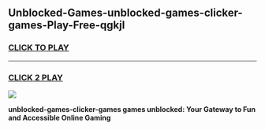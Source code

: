 
## Unblocked-Games-unblocked-games-clicker-games-Play-Free-qgkjl
<h3>
<a href="https://premium76.site?title=unblocked-games-clicker-games&ref=15A">CLICK TO PLAY</a></h3>
<hr>

<h3>
<a href="https://premium76.site?title=unblocked-games-clicker-games&ref=15A">CLICK 2 PLAY</a>
  
</h3>

<a href="https://premium76.site?title=unblocked-games-clicker-games&ref=15A"><img src="https://clearcache.store/games.png"></a>


**unblocked-games-clicker-games games unblocked: Your Gateway to Fun and Accessible Online Gaming**
